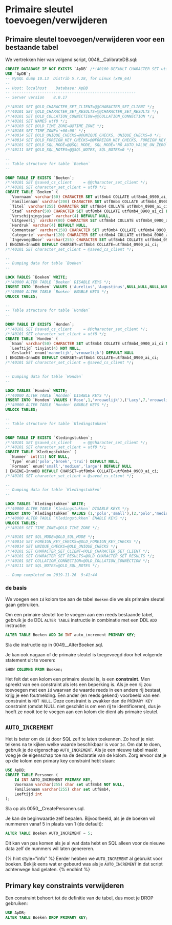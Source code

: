 # Primaire sleutel toevoegen/verwijderen

## Primaire sleutel toevoegen/verwijderen voor een bestaande tabel

We vertrekken hier van volgend script, 0048\_\_CalibrateDB.sql:

```sql
CREATE DATABASE IF NOT EXISTS `ApDB` /*!40100 DEFAULT CHARACTER SET utf8mb4 COLLATE utf8mb4_0900_ai_ci */ /*!80016 DEFAULT ENCRYPTION='N' */;
USE `ApDB`;
-- MySQL dump 10.13  Distrib 5.7.28, for Linux (x86_64)
--
-- Host: localhost    Database: ApDB
-- ------------------------------------------------------
-- Server version    8.0.17

/*!40101 SET @OLD_CHARACTER_SET_CLIENT=@@CHARACTER_SET_CLIENT */;
/*!40101 SET @OLD_CHARACTER_SET_RESULTS=@@CHARACTER_SET_RESULTS */;
/*!40101 SET @OLD_COLLATION_CONNECTION=@@COLLATION_CONNECTION */;
/*!40101 SET NAMES utf8 */;
/*!40103 SET @OLD_TIME_ZONE=@@TIME_ZONE */;
/*!40103 SET TIME_ZONE='+00:00' */;
/*!40014 SET @OLD_UNIQUE_CHECKS=@@UNIQUE_CHECKS, UNIQUE_CHECKS=0 */;
/*!40014 SET @OLD_FOREIGN_KEY_CHECKS=@@FOREIGN_KEY_CHECKS, FOREIGN_KEY_CHECKS=0 */;
/*!40101 SET @OLD_SQL_MODE=@@SQL_MODE, SQL_MODE='NO_AUTO_VALUE_ON_ZERO' */;
/*!40111 SET @OLD_SQL_NOTES=@@SQL_NOTES, SQL_NOTES=0 */;

--
-- Table structure for table `Boeken`
--

DROP TABLE IF EXISTS `Boeken`;
/*!40101 SET @saved_cs_client     = @@character_set_client */;
/*!40101 SET character_set_client = utf8 */;
CREATE TABLE `Boeken` (
  `Voornaam` varchar(50) CHARACTER SET utf8mb4 COLLATE utf8mb4_0900_ai_ci DEFAULT NULL,
  `Familienaam` varchar(200) CHARACTER SET utf8mb4 COLLATE utf8mb4_0900_ai_ci NOT NULL,
  `Titel` varchar(255) CHARACTER SET utf8mb4 COLLATE utf8mb4_0900_ai_ci DEFAULT NULL,
  `Stad` varchar(50) CHARACTER SET utf8mb4 COLLATE utf8mb4_0900_ai_ci DEFAULT NULL,
  `Verschijningsjaar` varchar(4) DEFAULT NULL,
  `Uitgeverij` varchar(80) CHARACTER SET utf8mb4 COLLATE utf8mb4_0900_ai_ci DEFAULT NULL,
  `Herdruk` varchar(4) DEFAULT NULL,
  `Commentaar` varchar(150) CHARACTER SET utf8mb4 COLLATE utf8mb4_0900_ai_ci DEFAULT NULL,
  `Categorie` varchar(120) CHARACTER SET utf8mb4 COLLATE utf8mb4_0900_ai_ci NOT NULL,
  `IngevoegdDoor` varchar(255) CHARACTER SET utf8mb4 COLLATE utf8mb4_0900_ai_ci DEFAULT NULL
) ENGINE=InnoDB DEFAULT CHARSET=utf8mb4 COLLATE=utf8mb4_0900_ai_ci;
/*!40101 SET character_set_client = @saved_cs_client */;

--
-- Dumping data for table `Boeken`
--

LOCK TABLES `Boeken` WRITE;
/*!40000 ALTER TABLE `Boeken` DISABLE KEYS */;
INSERT INTO `Boeken` VALUES ('Aurelius','Augustinus',NULL,NULL,NULL,NULL,NULL,NULL,'Metafysica',NULL),('Diderik','Batens','Logicaboek','','1999','','','','Metafysica',''),('Stephen','Hawking','The Nature of Space and Time',NULL,NULL,NULL,NULL,NULL,'Wiskunde',NULL),('Stephen','Hawking','Antwoorden op de grote vragen',NULL,NULL,NULL,NULL,NULL,'Filosofie',NULL),('William','Dunham','Journey through Genius: The Great Theorems of Mathematics',NULL,NULL,NULL,NULL,NULL,'Wiskunde',NULL),('William','Dunham','Euler: The Master of Us All',NULL,NULL,NULL,NULL,NULL,'Geschiedenis',NULL),('Evert Willem','Beth','Mathematical Thought',NULL,NULL,NULL,NULL,NULL,'Filosofie',NULL),('Jef','B','Het Boek',NULL,NULL,NULL,NULL,NULL,'Filosofie',NULL),('Mathijs','Degrote','Leren werken met SQL',NULL,NULL,NULL,NULL,NULL,'Informatica',NULL);
/*!40000 ALTER TABLE `Boeken` ENABLE KEYS */;
UNLOCK TABLES;

--
-- Table structure for table `Honden`
--

DROP TABLE IF EXISTS `Honden`;
/*!40101 SET @saved_cs_client     = @@character_set_client */;
/*!40101 SET character_set_client = utf8 */;
CREATE TABLE `Honden` (
  `Naam` varchar(50) CHARACTER SET utf8mb4 COLLATE utf8mb4_0900_ai_ci NOT NULL,
  `Leeftijd` tinyint(4) NOT NULL,
  `Geslacht` enum('mannelijk','vrouwelijk') DEFAULT NULL
) ENGINE=InnoDB DEFAULT CHARSET=utf8mb4 COLLATE=utf8mb4_0900_ai_ci;
/*!40101 SET character_set_client = @saved_cs_client */;

--
-- Dumping data for table `Honden`
--

LOCK TABLES `Honden` WRITE;
/*!40000 ALTER TABLE `Honden` DISABLE KEYS */;
INSERT INTO `Honden` VALUES ('Rose',1,'vrouwelijk'),('Lacy',7,'vrouwelijk'),('Phoebe',4,'vrouwelijk'),('Camilla',14,'vrouwelijk'),('Betsy',7,'vrouwelijk'),('Lena',8,'vrouwelijk'),('Ella',8,'vrouwelijk'),('Samantha',15,'vrouwelijk'),('Sophia',7,'vrouwelijk'),('Abby',4,'vrouwelijk'),('Lily',10,'vrouwelijk'),('Biscuit',11,'vrouwelijk'),('Nori',8,'vrouwelijk'),('Sam',5,'vrouwelijk'),('Mika',9,'vrouwelijk'),('Baby',10,'vrouwelijk'),('Blondie',14,'vrouwelijk'),('Leia',10,'vrouwelijk'),('Mackenzie',10,'vrouwelijk'),('Trixie',11,'vrouwelijk'),('Hannah',9,'vrouwelijk'),('Kallie',5,'vrouwelijk'),('Maya',14,'vrouwelijk'),('Inez',15,'vrouwelijk'),('Gemma',8,'vrouwelijk'),('Priscilla',9,'vrouwelijk'),('Zoe',8,'vrouwelijk'),('Camilla',1,'vrouwelijk'),('Fiona',9,'vrouwelijk'),('Marley',11,'vrouwelijk'),('Betsy',12,'vrouwelijk'),('Bailey',8,'vrouwelijk'),('Gia',5,'vrouwelijk'),('Peanut',4,'vrouwelijk'),('Fern',4,'vrouwelijk'),('Tootsie',13,'vrouwelijk'),('Summer',11,'vrouwelijk'),('Gidget',3,'vrouwelijk'),('Brandy',1,'vrouwelijk'),('Peaches',1,'vrouwelijk'),('Sophie',11,'vrouwelijk'),('Cookie',14,'vrouwelijk'),('Ivy',1,'vrouwelijk'),('Mackenzie',10,'vrouwelijk'),('Sammie',9,'vrouwelijk'),('Sandy',8,'vrouwelijk'),('Callie',12,'vrouwelijk'),('Samantha',10,'vrouwelijk'),('Lola',2,'vrouwelijk'),('Angel',14,'vrouwelijk'),('Edie',12,'vrouwelijk'),('Diamond',5,'vrouwelijk'),('Bonnie',1,'vrouwelijk'),('Cinnamon',8,'vrouwelijk'),('Ella',12,'vrouwelijk'),('Brooklyn',14,'vrouwelijk'),('Miley',7,'vrouwelijk'),('Pebbles',5,'vrouwelijk'),('Hazel',3,'vrouwelijk'),('Peaches',7,'vrouwelijk'),('Bean',6,'vrouwelijk'),('Bianca',10,'vrouwelijk'),('Brandy',9,'vrouwelijk'),('Cleo',8,'vrouwelijk'),('Sam',9,'vrouwelijk'),('Precious',2,'vrouwelijk'),('Star',13,'vrouwelijk'),('Tessa',15,'vrouwelijk'),('Callie',6,'vrouwelijk'),('Daisy',15,'vrouwelijk'),('Darlene',9,'vrouwelijk'),('Madison',5,'vrouwelijk'),('Biscuit',4,'vrouwelijk'),('Lacy',8,'vrouwelijk'),('Destiny',4,'vrouwelijk'),('Olivia',6,'vrouwelijk'),('Allie',15,'vrouwelijk'),('Khloe',13,'vrouwelijk'),('Dolly',14,'vrouwelijk'),('Bonnie',6,'vrouwelijk'),('Blossom',7,'vrouwelijk'),('Jenna',14,'vrouwelijk'),('Violet',12,'vrouwelijk'),('Bean',13,'vrouwelijk'),('Anna',12,'vrouwelijk'),('Betty',12,'vrouwelijk'),('Destiny',3,'vrouwelijk'),('Nina',3,'vrouwelijk'),('Tilly',14,'vrouwelijk'),('Dana',10,'vrouwelijk'),('Ruby',14,'vrouwelijk'),('Fiona',3,'vrouwelijk'),('Brutus',8,'mannelijk'),('Nero',5,'mannelijk'),('Otto',13,'mannelijk'),('Rascal',9,'mannelijk'),('Kane',1,'mannelijk'),('Odie',9,'mannelijk'),('Ralph',9,'mannelijk'),('Tank',14,'mannelijk'),('Taz',2,'mannelijk'),('Kobe',5,'mannelijk'),('Dodge',4,'mannelijk'),('Aries',11,'mannelijk'),('Ned',11,'mannelijk'),('Alex',9,'mannelijk'),('Bo',10,'mannelijk'),('Eli',5,'mannelijk'),('Porter',2,'mannelijk'),('Duke',6,'mannelijk'),('Carter',13,'mannelijk'),('Casper',14,'mannelijk'),('Brutus',2,'mannelijk'),('Buddy',12,'mannelijk'),('Barkley',9,'mannelijk'),('Theo',5,'mannelijk'),('Maverick',12,'mannelijk'),('Buddy',9,'mannelijk'),('Taz',5,'mannelijk'),('Harvey',11,'mannelijk'),('Scout',5,'mannelijk'),('Rudy',13,'mannelijk'),('Trapper',15,'mannelijk'),('Buster',10,'mannelijk'),('Rocco',4,'mannelijk'),('Vinnie',1,'mannelijk'),('Murphy',13,'mannelijk'),('George',9,'mannelijk'),('Milo',11,'mannelijk'),('Kobe',2,'mannelijk'),('AJ',3,'mannelijk'),('Cash',11,'mannelijk'),('Eli',6,'mannelijk'),('Dane',9,'mannelijk'),('Theo',13,'mannelijk'),('Cash',7,'mannelijk'),('Nelson',3,'mannelijk'),('Luke',10,'mannelijk'),('Harvey',4,'mannelijk'),('Riley',6,'mannelijk'),('Tyson',9,'mannelijk'),('Gage',5,'mannelijk'),('Iggy',2,'mannelijk'),('Marley',7,'mannelijk'),('Fritz',15,'mannelijk'),('Bailey',14,'mannelijk'),('Porter',3,'mannelijk'),('King',10,'mannelijk'),('Snoopy',10,'mannelijk'),('Lewis',15,'mannelijk'),('Levi',1,'mannelijk'),('Leo',10,'mannelijk'),('Vince',2,'mannelijk'),('Trapper',13,'mannelijk'),('Kobe',11,'mannelijk'),('Simba',11,'mannelijk'),('Zeus',3,'mannelijk'),('Flash',15,'mannelijk'),('Watson',6,'mannelijk'),('Benji',3,'mannelijk'),('Frankie',15,'mannelijk'),('Dane',3,'mannelijk'),('Finn',1,'mannelijk'),('Coco',8,'mannelijk'),('Bailey',11,'mannelijk'),('Storm',11,'mannelijk'),('Griffin',2,'mannelijk'),('Zeus',13,'mannelijk'),('Boomer',15,'mannelijk');
/*!40000 ALTER TABLE `Honden` ENABLE KEYS */;
UNLOCK TABLES;

--
-- Table structure for table `Kledingstukken`
--

DROP TABLE IF EXISTS `Kledingstukken`;
/*!40101 SET @saved_cs_client     = @@character_set_client */;
/*!40101 SET character_set_client = utf8 */;
CREATE TABLE `Kledingstukken` (
  `Nummer` int(11) NOT NULL,
  `Type` enum('polo','broek','trui') DEFAULT NULL,
  `Formaat` enum('small','medium','large') DEFAULT NULL
) ENGINE=InnoDB DEFAULT CHARSET=utf8mb4 COLLATE=utf8mb4_0900_ai_ci;
/*!40101 SET character_set_client = @saved_cs_client */;

--
-- Dumping data for table `Kledingstukken`
--

LOCK TABLES `Kledingstukken` WRITE;
/*!40000 ALTER TABLE `Kledingstukken` DISABLE KEYS */;
INSERT INTO `Kledingstukken` VALUES (1,'polo','small'),(2,'polo','medium'),(3,'polo','large'),(4,'broek','small'),(5,'broek','medium'),(6,'broek','large'),(7,'trui','small'),(8,'trui','medium'),(9,'trui','large');
/*!40000 ALTER TABLE `Kledingstukken` ENABLE KEYS */;
UNLOCK TABLES;
/*!40103 SET TIME_ZONE=@OLD_TIME_ZONE */;

/*!40101 SET SQL_MODE=@OLD_SQL_MODE */;
/*!40014 SET FOREIGN_KEY_CHECKS=@OLD_FOREIGN_KEY_CHECKS */;
/*!40014 SET UNIQUE_CHECKS=@OLD_UNIQUE_CHECKS */;
/*!40101 SET CHARACTER_SET_CLIENT=@OLD_CHARACTER_SET_CLIENT */;
/*!40101 SET CHARACTER_SET_RESULTS=@OLD_CHARACTER_SET_RESULTS */;
/*!40101 SET COLLATION_CONNECTION=@OLD_COLLATION_CONNECTION */;
/*!40111 SET SQL_NOTES=@OLD_SQL_NOTES */;

-- Dump completed on 2019-11-26  9:41:44
```

### de basis

We voegen een `Id` kolom toe aan de tabel `Boeken` die we als primaire sleutel gaan gebruiken.

Om een primaire sleutel toe te voegen aan een reeds bestaande tabel, gebruik je de DDL `ALTER TABLE` instructie in combinatie met een DDL `ADD` instructie:

```sql
ALTER TABLE Boeken ADD Id INT auto_increment PRIMARY KEY;
```

Sla die instructie op in 0049\_\_AlterBoeken.sql.

Je kan ook nagaan of de primaire sleutel is toegevoegd door het volgende statement uit te voeren:

```sql
SHOW COLUMNS FROM Boeken;
```

Het feit dat een kolom een primaire sleutel is, is een **constraint**. Men spreekt van een constraint als iets een beperking is. Als je een rij zou toevoegen met een `Id` waarvan de waarde reeds in een andere rij bestaat, krijg je een foutmelding. Een ander \(en reeds gekend\) voorbeeld van een constraint is `NOT NULL`. Deze constraint is zwakker dan de `PRIMARY KEY` constraint \(omdat NULL niet geschikt is om een rij te identificeren\), dus je hoeft ze nooit toe te voegen aan een kolom die dient als primaire sleutel.

## `AUTO_INCREMENT`

Het is beter om de `Id` door SQL zelf te laten toekennen. Zo hoef je niet telkens na te kijken welke waarde beschikbaar is voor `Id`. Om dat te doen, gebruik je de eigenschap `AUTO_INCREMENT`. Als je een nieuwe tabel maakt voeg je de eigenschap toe na de declaratie van de kolom. Zorg ervoor dat je op die kolom een primary key constraint hebt staan:

```sql
USE ApDB;
CREATE TABLE Personen (
    Id INT AUTO_INCREMENT PRIMARY KEY,
    Voornaam varchar(255) char set utf8mb4 NOT NULL,
    Familienaam varchar(255) char set utf8mb4,
    Leeftijd int
);
```

Sla op als 0050\_\_CreatePersonen.sql.

Je kan de beginwaarde zelf bepalen. Bijvoorbeeld, als je de boeken wil nummeren vanaf 5 in plaats van 1 \(de default\):

```sql
ALTER TABLE Boeken AUTO_INCREMENT = 5;
```

Dit kan van pas komen als je al wat data hebt en SQL alleen voor de nieuwe data zelf de nummers wil laten genereren.

{% hint style="info" %}
Eerder hebben we `AUTO_INCREMENT` al gebruikt voor boeken. Bekijk eens wat er gebeurd was als je `AUTO_INCREMENT` in dat script achterwege had gelaten.
{% endhint %}

## Primary key constraints verwijderen

Een constraint behoort tot de definitie van de tabel, dus moet je DROP gebruiken:

```sql
USE ApDB;
ALTER TABLE Boeken DROP PRIMARY KEY;
```

